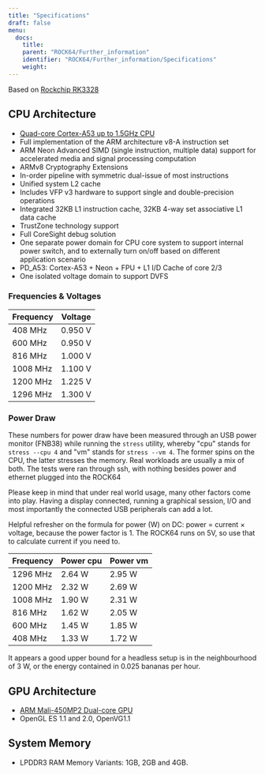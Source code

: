 ```yaml
---
title: "Specifications"
draft: false
menu:
  docs:
    title:
    parent: "ROCK64/Further_information"
    identifier: "ROCK64/Further_information/Specifications"
    weight:
---
```


Based on [Rockchip RK3328](https://www.rock-chips.com/a/en/products/RK33_Series/2017/0118/829.html)

## CPU Architecture

* [Quad-core Cortex-A53 up to 1.5GHz CPU](https://www.arm.com/products/processors/cortex-a/cortex-a53-processor.php)
* Full implementation of the ARM architecture v8-A instruction set
* ARM Neon Advanced SIMD (single instruction, multiple data) support for accelerated media and signal processing computation
* ARMv8 Cryptography Extensions
* In-order pipeline with symmetric dual-issue of most instructions
* Unified system L2 cache
* Includes VFP v3 hardware to support single and double-precision operations
* Integrated 32KB L1 instruction cache, 32KB 4-way set associative L1 data cache
* TrustZone technology support
* Full CoreSight debug solution
* One separate power domain for CPU core system to support internal power switch, and to externally turn on/off based on different application scenario
* PD_A53: Cortex-A53 + Neon + FPU + L1 I/D Cache of core 2/3
* One isolated voltage domain to support DVFS

### Frequencies & Voltages

| Frequency | Voltage |
| --- | --- |
| 408 MHz | 0.950 V |
| 600 MHz | 0.950 V |
| 816 MHz | 1.000 V |
| 1008 MHz | 1.100 V |
| 1200 MHz | 1.225 V |
| 1296 MHz | 1.300 V |

### Power Draw

These numbers for power draw have been measured through an USB power monitor (FNB38) while running the `stress` utility, whereby "cpu" stands for `stress --cpu 4` and "vm" stands for `stress --vm 4`. The former spins on the CPU, the latter stresses the memory. Real workloads are usually a mix of both. The tests were ran through ssh, with nothing besides power and ethernet plugged into the ROCK64

Please keep in mind that under real world usage, many other factors come into play. Having a display connected, running a graphical session, I/O and most importantly the connected USB peripherals can add a lot.

Helpful refresher on the formula for power (W) on DC: power = current &times; voltage, because the power factor is 1. The ROCK64 runs on 5V, so use that to calculate current if you need to.

| Frequency | Power cpu | Power vm   |
| --- | --- | --- |
| 1296 MHz | 2.64 W | 2.95 W |
| 1200 MHz | 2.32 W | 2.69 W |
| 1008 MHz | 1.90 W | 2.31 W |
| 816 MHz | 1.62 W | 2.05 W |
| 600 MHz | 1.45 W | 1.85 W |
| 408 MHz | 1.33 W | 1.72 W |

It appears a good upper bound for a headless setup is in the neighbourhood of 3 W, or the energy contained in 0.025 bananas per hour.

## GPU Architecture

* [ARM Mali-450MP2 Dual-core GPU](https://www.arm.com/products/multimedia/mali-gpu/ultra-low-power/mali-450.php)
* OpenGL ES 1.1 and 2.0, OpenVG1.1

## System Memory

* LPDDR3 RAM Memory Variants: 1GB, 2GB and 4GB.
